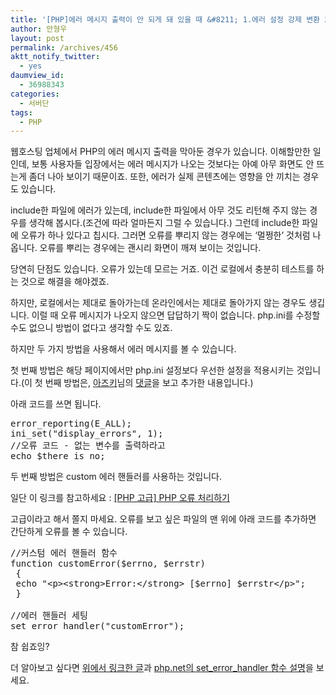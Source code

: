 ```yaml
---
title: '[PHP]에러 메시지 출력이 안 되게 돼 있을 때 &#8211; 1.에러 설정 강제 변환 2.커스텀 에러 핸들러'
author: 안형우
layout: post
permalink: /archives/456
aktt_notify_twitter:
  - yes
daumview_id:
  - 36988343
categories:
  - 서버단
tags:
  - PHP
---
```

웹호스팅 업체에서 PHP의 에러 메시지 출력을 막아둔 경우가 있습니다. 이해할만한 일인데, 보통 사용자들 입장에서는 에러 메시지가 나오는 것보다는 아예 아무 화면도 안 뜨는게 좀더 나아 보이기 때문이죠. 또한, 에러가 실제 콘텐츠에는 영향을 안 끼치는 경우도 있습니다. 

include한 파일에 에러가 있는데, include한 파일에서 아무 것도 리턴해 주지 않는 경우를 생각해 봅시다.(조건에 따라 얼마든지 그럴 수 있습니다.) 그런데 include한 파일에 오류가 하나 있다고 칩시다. 그러면 오류를 뿌리지 않는 경우에는 &#8216;멀쩡한&#8217; 것처럼 나옵니다. 오류를 뿌리는 경우에는 괜시리 화면이 깨져 보이는 것입니다.

당연히 단점도 있습니다. 오류가 있는데 모르는 거죠. 이건 로컬에서 충분히 테스트를 하는 것으로 해결을 해야겠죠.

하지만, 로컬에서는 제대로 돌아가는데 온라인에서는 제대로 돌아가지 않는 경우도 생깁니다. 이럴 때 오류 메시지가 나오지 않으면 답답하기 짝이 없습니다. php.ini를 수정할 수도 없으니 방법이 없다고 생각할 수도 있죠.

하지만 두 가지 방법을 사용해서 에러 메시지를 볼 수 있습니다.

첫 번째 방법은 해당 페이지에서만 php.ini 설정보다 우선한 설정을 적용시키는 것입니다.(이 첫 번째 방법은, <a href="http://blog.azki.org/" target="_blank">아즈키</a>님의 <a href="#comment8765798" target="_self">댓글</a>을 보고 추가한 내용입니다.)

아래 코드를 쓰면 됩니다.

<pre class="brush:php">error_reporting(E_ALL); 
ini_set("display_errors", 1); 
//오류 코드 - 없는 변수를 출력하라고
echo $there_is_no;
</pre>

두 번째 방법은 custom 에러 핸들러를 사용하는 것입니다.

일단 이 링크를 참고하세요 : <a target="_blank" href="http://sirjhswin.tistory.com/163">[PHP 고급] PHP 오류 처리하기</a>

고급이라고 해서 쫄지 마세요. 오류를 보고 싶은 파일의 맨 위에 아래 코드를 추가하면 간단하게 오류를 볼 수 있습니다.

<pre class="brush:php">//커스텀 에러 핸들러 함수
function customError($errno, $errstr)
 { 
 echo "&lt;p&gt;&lt;strong&gt;Error:&lt;/strong&gt; [$errno] $errstr&lt;/p&gt;";
 }

//에러 핸들러 세팅
set_error_handler("customError");
</pre>

참 쉽죠잉?

더 알아보고 싶다면 <a target="_blank" href="http://sirjhswin.tistory.com/163">위에서 링크한 글</a>과 <a target="_blank" href="http://php.net/manual/en/function.set-error-handler.php">php.net의 set_error_handler 함수 설명</a>을 보세요.